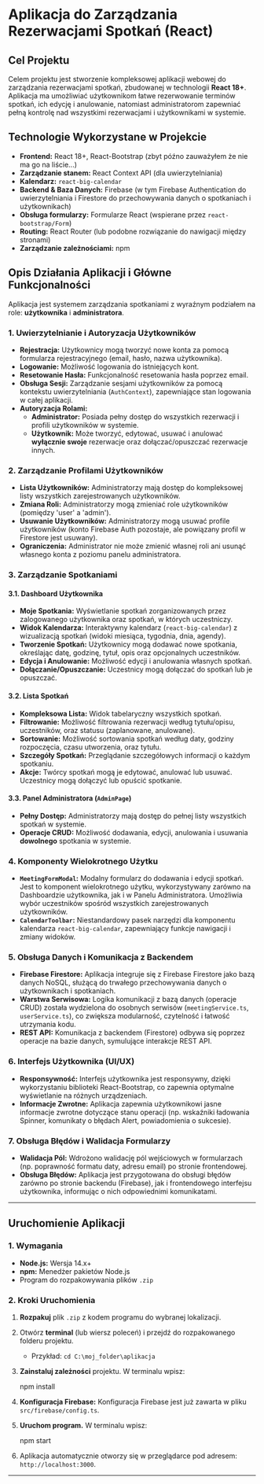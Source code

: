 # Aplikacja do Zarządzania Rezerwacjami Spotkań (React)

## Cel Projektu

Celem projektu jest stworzenie kompleksowej aplikacji webowej do zarządzania rezerwacjami spotkań, zbudowanej w technologii **React 18+**. Aplikacja ma umożliwiać użytkownikom łatwe rezerwowanie terminów spotkań, ich edycję i anulowanie, natomiast administratorom zapewniać pełną kontrolę nad wszystkimi rezerwacjami i użytkownikami w systemie.

## Technologie Wykorzystane w Projekcie

* **Frontend:** React 18+, React-Bootstrap (zbyt późno zauważyłem że nie ma go na liście...)
* **Zarządzanie stanem:** React Context API (dla uwierzytelniania)
* **Kalendarz:** `react-big-calendar`
* **Backend & Baza Danych:** Firebase (w tym Firebase Authentication do uwierzytelniania i Firestore do przechowywania danych o spotkaniach i użytkownikach)
* **Obsługa formularzy:** Formularze React (wspierane przez `react-bootstrap/Form`)
* **Routing:** React Router (lub podobne rozwiązanie do nawigacji między stronami)
* **Zarządzanie zależnościami:** npm

## Opis Działania Aplikacji i Główne Funkcjonalności

Aplikacja jest systemem zarządzania spotkaniami z wyraźnym podziałem na role: **użytkownika** i **administratora**.

### 1. Uwierzytelnianie i Autoryzacja Użytkowników

* **Rejestracja:** Użytkownicy mogą tworzyć nowe konta za pomocą formularza rejestracyjnego (email, hasło, nazwa użytkownika).
* **Logowanie:** Możliwość logowania do istniejących kont.
* **Resetowanie Hasła:** Funkcjonalność resetowania hasła poprzez email.
* **Obsługa Sesji:** Zarządzanie sesjami użytkowników za pomocą kontekstu uwierzytelniania (`AuthContext`), zapewniające stan logowania w całej aplikacji.
* **Autoryzacja Rolami:**
    * **Administrator:** Posiada pełny dostęp do wszystkich rezerwacji i profili użytkowników w systemie.
    * **Użytkownik:** Może tworzyć, edytować, usuwać i anulować **wyłącznie swoje** rezerwacje oraz dołączać/opuszczać rezerwacje innych.

### 2. Zarządzanie Profilami Użytkowników

* **Lista Użytkowników:** Administratorzy mają dostęp do kompleksowej listy wszystkich zarejestrowanych użytkowników.
* **Zmiana Roli:** Administratorzy mogą zmieniać role użytkowników (pomiędzy 'user' a 'admin').
* **Usuwanie Użytkowników:** Administratorzy mogą usuwać profile użytkowników (konto Firebase Auth pozostaje, ale powiązany profil w Firestore jest usuwany).
* **Ograniczenia:** Administrator nie może zmienić własnej roli ani usunąć własnego konta z poziomu panelu administratora.

### 3. Zarządzanie Spotkaniami

#### 3.1. Dashboard Użytkownika

* **Moje Spotkania:** Wyświetlanie spotkań zorganizowanych przez zalogowanego użytkownika oraz spotkań, w których uczestniczy.
* **Widok Kalendarza:** Interaktywny kalendarz (`react-big-calendar`) z wizualizacją spotkań (widoki miesiąca, tygodnia, dnia, agendy).
* **Tworzenie Spotkań:** Użytkownicy mogą dodawać nowe spotkania, określając datę, godzinę, tytuł, opis oraz opcjonalnych uczestników.
* **Edycja i Anulowanie:** Możliwość edycji i anulowania własnych spotkań.
* **Dołączanie/Opuszczanie:** Uczestnicy mogą dołączać do spotkań lub je opuszczać.

#### 3.2. Lista Spotkań

* **Kompleksowa Lista:** Widok tabelaryczny wszystkich spotkań.
* **Filtrowanie:** Możliwość filtrowania rezerwacji według tytułu/opisu, uczestników, oraz statusu (zaplanowane, anulowane).
* **Sortowanie:** Możliwość sortowania spotkań według daty, godziny rozpoczęcia, czasu utworzenia, oraz tytułu.
* **Szczegóły Spotkań:** Przeglądanie szczegółowych informacji o każdym spotkaniu.
* **Akcje:** Twórcy spotkań mogą je edytować, anulować lub usuwać. Uczestnicy mogą dołączyć lub opuścić spotkanie.

#### 3.3. Panel Administratora (`AdminPage`)

* **Pełny Dostęp:** Administratorzy mają dostęp do pełnej listy wszystkich spotkań w systemie.
* **Operacje CRUD:** Możliwość dodawania, edycji, anulowania i usuwania **dowolnego** spotkania w systemie.

### 4. Komponenty Wielokrotnego Użytku

* **`MeetingFormModal`:** Modalny formularz do dodawania i edycji spotkań. Jest to komponent wielokrotnego użytku, wykorzystywany zarówno na Dashboardzie użytkownika, jak i w Panelu Administratora. Umożliwia wybór uczestników spośród wszystkich zarejestrowanych użytkowników.
* **`CalendarToolbar`:** Niestandardowy pasek narzędzi dla komponentu kalendarza `react-big-calendar`, zapewniający funkcje nawigacji i zmiany widoków.

### 5. Obsługa Danych i Komunikacja z Backendem

* **Firebase Firestore:** Aplikacja integruje się z Firebase Firestore jako bazą danych NoSQL, służącą do trwałego przechowywania danych o użytkownikach i spotkaniach.
* **Warstwa Serwisowa:** Logika komunikacji z bazą danych (operacje CRUD) została wydzielona do osobnych serwisów (`meetingService.ts`, `userService.ts`), co zwiększa modularność, czytelność i łatwość utrzymania kodu.
* **REST API:** Komunikacja z backendem (Firestore) odbywa się poprzez operacje na bazie danych, symulujące interakcje REST API.

### 6. Interfejs Użytkownika (UI/UX)

* **Responsywność:** Interfejs użytkownika jest responsywny, dzięki wykorzystaniu biblioteki React-Bootstrap, co zapewnia optymalne wyświetlanie na różnych urządzeniach.
* **Informacje Zwrotne:** Aplikacja zapewnia użytkownikowi jasne informacje zwrotne dotyczące stanu operacji (np. wskaźniki ładowania Spinner, komunikaty o błędach Alert, powiadomienia o sukcesie).

### 7. Obsługa Błędów i Walidacja Formularzy

* **Walidacja Pól:** Wdrożono walidację pól wejściowych w formularzach (np. poprawność formatu daty, adresu email) po stronie frontendowej.
* **Obsługa Błędów:** Aplikacja jest przygotowana do obsługi błędów zarówno po stronie backendu (Firebase), jak i frontendowego interfejsu użytkownika, informując o nich odpowiednimi komunikatami.

---

## Uruchomienie Aplikacji

### 1. Wymagania

* **Node.js:** Wersja 14.x+
* **npm:** Menedżer pakietów Node.js
* Program do rozpakowywania plików `.zip`

### 2. Kroki Uruchomienia

1.  **Rozpakuj** plik `.zip` z kodem programu do wybranej lokalizacji.
2.  Otwórz **terminal** (lub wiersz poleceń) i przejdź do rozpakowanego folderu projektu.
    * Przykład: `cd C:\moj_folder\aplikacja`
3.  **Zainstaluj zależności** projektu. W terminalu wpisz:

    npm install

4.  **Konfiguracja Firebase:** Konfiguracja Firebase jest już zawarta w pliku `src/firebase/config.ts`.
5.  **Uruchom program.** W terminalu wpisz:

    npm start

6.  Aplikacja automatycznie otworzy się w przeglądarce pod adresem: `http://localhost:3000`.

---